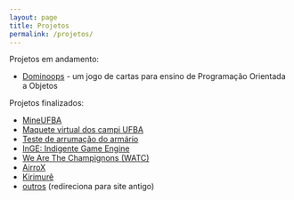 ```yaml
---
layout: page
title: Projetos
permalink: /projetos/
---
```


Projetos em andamento:

- [Dominoops](http://dominoops.herokuapp.com/) - um jogo de cartas para ensino de Programação Orientada a Objetos

Projetos finalizados:

- [MineUFBA](http://www.mine.ufba.br/)
- [Maquete virtual dos campi UFBA](maquete-ufba)
- [Teste de arrumação do armário](taa)
- [InGE: Indigente Game Engine](inge)
- [We Are The Champignons (WATC)](watc)
- [AirroX](airrox)
- [Kirimurê](kirimure)
- [outros](http://indigente.ufba.br/pt-br/projetos) (redireciona para site antigo)